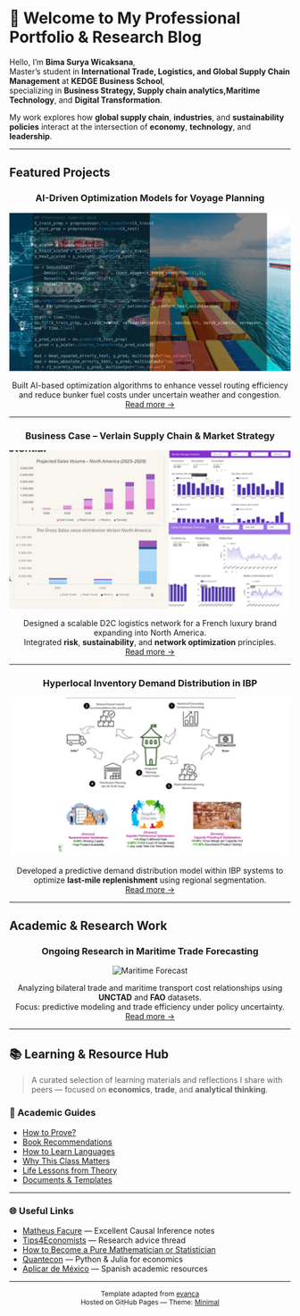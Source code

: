 # 👋 Welcome to My Professional Portfolio & Research Blog

Hello, I’m **Bima Surya Wicaksana**,  
Master’s student in **International Trade, Logistics, and Global Supply Chain Management** at **KEDGE Business School**,  
specializing in **Business Strategy, Supply chain analytics,Maritime Technology**, and **Digital Transformation**.  

My work explores how **global supply chain**, **industries**, and **sustainability policies** interact at the intersection of **economy**, **technology**, and **leadership**.

---

## Featured Projects

<div align="center">

### AI-Driven Optimization Models for Voyage Planning
<img src="/images/ai-voyage-planner-thumb.png?raw=true" alt="AI Voyage Planning" class="project-thumb"/>

Built AI-based optimization algorithms to enhance vessel routing efficiency and reduce bunker fuel costs under uncertain weather and congestion.  
[Read more →](/research/ai-voyage-planner)

---

### Business Case – Verlain Supply Chain & Market Strategy
<img src="/images/verlainsupplychain-thumb.png?raw=true" alt="Verlain Business Case" class="project-thumb"/>

Designed a scalable D2C logistics network for a French luxury brand expanding into North America.  
Integrated **risk**, **sustainability**, and **network optimization** principles.  
[Read more →](/projects/verlainsupplychain)

---

### Hyperlocal Inventory Demand Distribution in IBP
<img src="/images/hyperlocal-inventory-demand-calculator-thumb.png?raw=true" alt="Hyperlocal Inventory" class="project-thumb"/>

Developed a predictive demand distribution model within IBP systems to optimize **last-mile replenishment** using regional segmentation.  
[Read more →](/projects/hyperlocal-inventory)

</div>

---

## Academic & Research Work

<div align="center">

### Ongoing Research in Maritime Trade Forecasting
<img src="/images/maritime_forecast.png?raw=true" alt="Maritime Forecast" class="project-thumb"/>

Analyzing bilateral trade and maritime transport cost relationships using **UNCTAD** and **FAO** datasets.  
Focus: predictive modeling and trade efficiency under policy uncertainty.  
[Read more →](/research/maritime-trade-forecast)

</div>

---

## 📚 Learning & Resource Hub

> A curated selection of learning materials and reflections I share with peers — focused on **economics**, **trade**, and **analytical thinking**.

### 📘 Academic Guides
- [How to Prove?](/guides/prove)
- [Book Recommendations](/guides/books)
- [How to Learn Languages](/guides/languages)
- [Why This Class Matters](/guides/useful)
- [Life Lessons from Theory](/guides/theory)
- [Documents & Templates](/guides/documents)

---

### 🌐 Useful Links
- [Matheus Facure](https://matheusfacure.github.io/) — Excellent Causal Inference notes  
- [Tips4Economists](https://twitter.com/MasayukiKudamatsu/status/1689736764175202304) — Research advice thread  
- [How to Become a Pure Mathematician or Statistician](https://metacademy.org/roadmaps/rgrosse/statistics)  
- [Quantecon](https://quantecon.org) — Python & Julia for economics  
- [Aplicar de México](https://aplicardesmexico.github.io) — Spanish academic resources  

---

<p style="font-size:12px; text-align:center;">
Template adapted from <a href="https://github.com/evanca/quick-portfolio">evanca</a>  
<br>
Hosted on GitHub Pages — Theme: <a href="https://github.com/pages-themes/minimal">Minimal</a>
</p>
